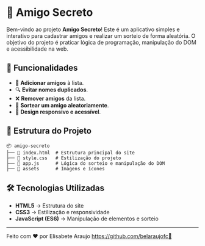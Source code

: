 # 🎉 Amigo Secreto

Bem-vindo ao projeto **Amigo Secreto**! Este é um aplicativo simples e interativo para cadastrar amigos e realizar um sorteio de forma aleatória. O objetivo do projeto é praticar lógica de programação, manipulação do DOM e acessibilidade na web.

## 🚀 Funcionalidades
- 📌 **Adicionar amigos** à lista.
- 🔍 **Evitar nomes duplicados**.
- ❌ **Remover amigos** da lista.
- 🎲 **Sortear um amigo aleatoriamente**.
- 🎨 **Design responsivo e acessível**.


## 📂 Estrutura do Projeto
```
📦 amigo-secreto
├── 📜 index.html  # Estrutura principal do site
├── 🎨 style.css   # Estilização do projeto
├── 📝 app.js      # Lógica do sorteio e manipulação do DOM
├── 📂 assets      # Imagens e ícones
```

## 🛠️ Tecnologias Utilizadas
- **HTML5** → Estrutura do site
- **CSS3** → Estilização e responsividade
- **JavaScript (ES6)** → Manipulação de elementos e sorteio


---
Feito com ❤️ por Elisabete Araujo https://github.com/belaraujofc🚀

